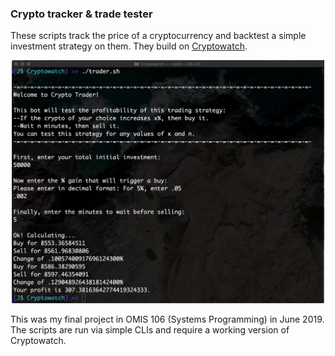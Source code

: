 ### Crypto tracker & trade tester

These scripts track the price of a cryptocurrency and backtest a simple investment strategy on them. They build on [Cryptowatch](https://github.com/alexanderepstein/cryptowatch).

<p align="center">
  <img src="https://github.com/j0hnchavez/cryptowatch-plus/blob/master/demo.png" alt="demo" width="500vw"/>
</p>

This was my final project in OMIS 106 (Systems Programming) in June 2019. The scripts are run via simple CLIs and require a working version of Cryptowatch.
